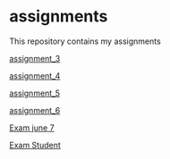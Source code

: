 # assignments
This repository contains my assignments

[assignment_3](https://github.com/BeestvanHeesch/assignments/blob/master/assignment3%20(2)%20(2).ipynb)

[assignment_4](https://github.com/BeestvanHeesch/assignments/blob/master/assignment4%20(1)%20(1)-checkpoint.ipynb)

[assignment_5](https://github.com/BeestvanHeesch/assignments/blob/master/Graded_assignment1%20(1)%20(1).ipynb)

[assignment_6](https://github.com/BeestvanHeesch/assignments/blob/master/Graded_assignment_2%20(1).ipynb)

[Exam june 7](https://github.com/BeestvanHeesch/assignments/blob/master/exam_june_7_2018%20(1).ipynb)

[Exam Student](https://github.com/BeestvanHeesch/assignments/blob/master/Exam_student%20(1).ipynb)
